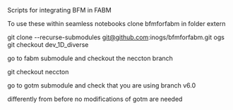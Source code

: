Scripts for integrating BFM in FABM


To use these within seamless notebooks 
clone bfmforfabm in folder extern

git clone --recurse-submodules git@github.com:inogs/bfmforfabm.git ogs
git checkout dev_1D_diverse


go to fabm submodule and checkout the neccton branch

git checkout neccton

go to gotm submodule and check that you are using branch v6.0

differently from before no modifications of gotm are needed


